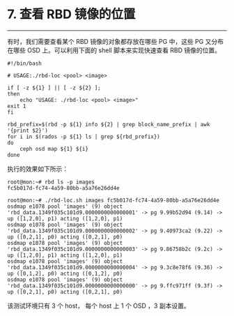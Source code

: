 # 7. 查看 RBD 镜像的位置

----------

有时，我们需要查看某个 RBD 镜像的对象都存放在哪些 PG 中，这些 PG 又分布在哪些 OSD 上。可以利用下面的 shell 脚本来实现快速查看 RBD 镜像的位置。

	#!/bin/bash

	# USAGE:./rbd-loc <pool> <image>

	if [ -z ${1} ] || [ -z ${2} ];
	then
    	echo "USAGE: ./rbd-loc <pool> <image>"
	exit 1
	fi

	rbd_prefix=$(rbd -p ${1} info ${2} | grep block_name_prefix | awk '{print $2}')
	for i in $(rados -p ${1} ls | grep ${rbd_prefix})
	do
    	ceph osd map ${1} ${i}
	done

执行的效果如下所示：

	root@mon:~# rbd ls -p images
	fc5b017d-fc74-4a59-80bb-a5a76e26dd4e

	root@mon:~# ./rbd-loc.sh images fc5b017d-fc74-4a59-80bb-a5a76e26dd4e
	osdmap e1078 pool 'images' (9) object 'rbd_data.1349f035c101d9.0000000000000001' -> pg 9.99b52d94 (9.14) -> up ([1,2,0], p1) acting ([1,2,0], p1)
	osdmap e1078 pool 'images' (9) object 'rbd_data.1349f035c101d9.0000000000000002' -> pg 9.40973ca2 (9.22) -> up ([0,2,1], p0) acting ([0,2,1], p0)
	osdmap e1078 pool 'images' (9) object 'rbd_data.1349f035c101d9.0000000000000003' -> pg 9.86758b2c (9.2c) -> up ([1,2,0], p1) acting ([1,2,0], p1)
	osdmap e1078 pool 'images' (9) object 'rbd_data.1349f035c101d9.0000000000000004' -> pg 9.3c8e78f6 (9.36) -> up ([0,1,2], p0) acting ([0,1,2], p0)
	osdmap e1078 pool 'images' (9) object 'rbd_data.1349f035c101d9.0000000000000000' -> pg 9.ffc971ff (9.3f) -> up ([0,2,1], p0) acting ([0,2,1], p0)

该测试环境只有 3 个 host， 每个 host 上 1 个 OSD ，3 副本设置。
